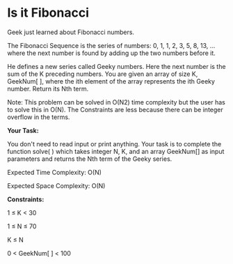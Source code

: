 # Is it Fibonacci
Geek just learned about Fibonacci numbers.

The Fibonacci Sequence is the series of numbers: 0, 1, 1, 2, 3, 5, 8, 13, ...
where the next number is found by adding up the two numbers before it.

He defines a new series called Geeky numbers. Here the next number is the sum of the K preceding numbers.
You are given an array of size K, GeekNum[ ], where the ith element of the array represents the ith Geeky number. Return its Nth term.

Note: This problem can be solved in O(N2) time complexity but the user has to solve this in O(N). The Constraints are less because there can be integer overflow in the terms.

**Your Task:**

You don't need to read input or print anything. Your task is to complete the function solve( ) which takes integer N, K, and an array GeekNum[] as input parameters and returns the Nth term of the Geeky series.

Expected Time Complexity: O(N)

Expected Space Complexity: O(N)

**Constraints:**

1 ≤ K < 30

1 ≤ N ≤ 70

K ≤ N

0 < GeekNum[ ] < 100